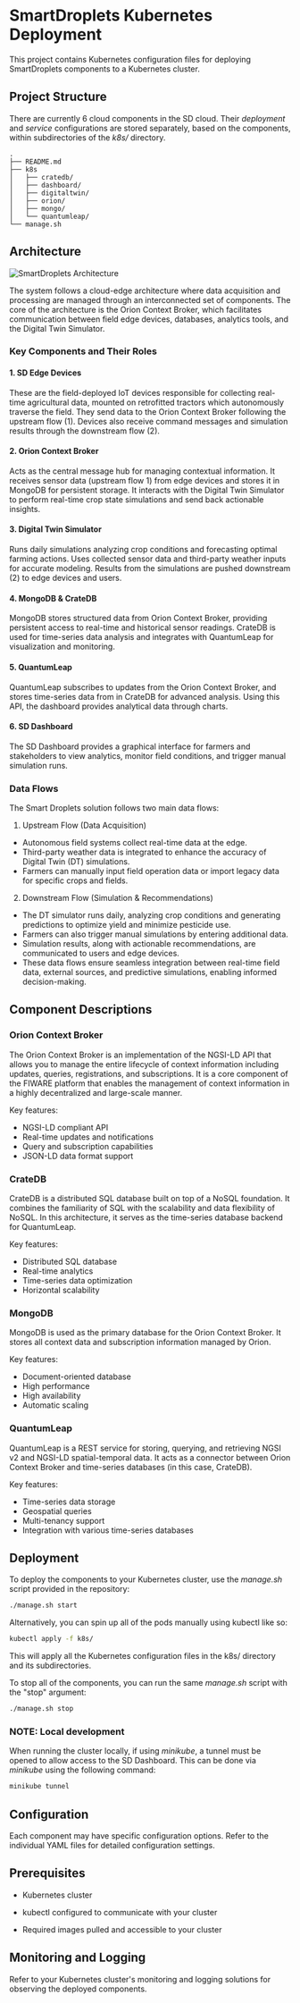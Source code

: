 # SmartDroplets Kubernetes Deployment

This project contains Kubernetes configuration files for deploying SmartDroplets components to a Kubernetes cluster.

## Project Structure

There are currently 6 cloud components in the SD cloud. Their _deployment_ and _service_ configurations are stored separately, based on the components, within subdirectories of the _k8s/_ directory.

```
.
├── README.md
├── k8s
│   ├── cratedb/
│   ├── dashboard/
│   ├── digitaltwin/
│   ├── orion/
│   ├── mongo/
│   └── quantumleap/
└── manage.sh
```

## Architecture

![SmartDroplets Architecture](./docs/images/architecture.png)

The system follows a cloud-edge architecture where data acquisition and processing are managed through an interconnected set of components. The core of the architecture is the Orion Context Broker, which facilitates communication between field edge devices, databases, analytics tools, and the Digital Twin Simulator.

### Key Components and Their Roles

#### 1. SD Edge Devices

These are the field-deployed IoT devices responsible for collecting real-time agricultural data, mounted on retrofitted tractors which autonomously traverse the field. 
They send data to the Orion Context Broker following the upstream flow (1).
Devices also receive command messages and simulation results through the downstream flow (2).

#### 2. Orion Context Broker

Acts as the central message hub for managing contextual information.
It receives sensor data (upstream flow 1) from edge devices and stores it in MongoDB for persistent storage.
It interacts with the Digital Twin Simulator to perform real-time crop state simulations and send back actionable insights.

#### 3. Digital Twin Simulator

Runs daily simulations analyzing crop conditions and forecasting optimal farming actions.
Uses collected sensor data and third-party weather inputs for accurate modeling.
Results from the simulations are pushed downstream (2) to edge devices and users.

#### 4. MongoDB & CrateDB

MongoDB stores structured data from Orion Context Broker, providing persistent access to real-time and historical sensor readings.
CrateDB is used for time-series data analysis and integrates with QuantumLeap for visualization and monitoring.

#### 5. QuantumLeap

QuantumLeap subscribes to updates from the Orion Context Broker, and stores time-series data from in CrateDB for advanced analysis. Using this API, the dashboard provides analytical data through charts.

#### 6. SD Dashboard

The SD Dashboard provides a graphical interface for farmers and stakeholders to view analytics, monitor field conditions, and trigger manual simulation runs.


### Data Flows

The Smart Droplets solution follows two main data flows:

1. Upstream Flow (Data Acquisition)

- Autonomous field systems collect real-time data at the edge.
- Third-party weather data is integrated to enhance the accuracy of Digital Twin (DT) simulations.
- Farmers can manually input field operation data or import legacy data for specific crops and fields.

2. Downstream Flow (Simulation & Recommendations)

- The DT simulator runs daily, analyzing crop conditions and generating predictions to optimize yield and minimize pesticide use.
- Farmers can also trigger manual simulations by entering additional data.
- Simulation results, along with actionable recommendations, are communicated to users and edge devices.
- These data flows ensure seamless integration between real-time field data, external sources, and predictive simulations, enabling informed decision-making.



## Component Descriptions

### Orion Context Broker

The Orion Context Broker is an implementation of the NGSI-LD API that allows you to manage the entire lifecycle of context information including updates, queries, registrations, and subscriptions. It is a core component of the FIWARE platform that enables the management of context information in a highly decentralized and large-scale manner.

Key features:
- NGSI-LD compliant API
- Real-time updates and notifications
- Query and subscription capabilities
- JSON-LD data format support

### CrateDB
CrateDB is a distributed SQL database built on top of a NoSQL foundation. It combines the familiarity of SQL with the scalability and data flexibility of NoSQL. In this architecture, it serves as the time-series database backend for QuantumLeap.

Key features:
- Distributed SQL database
- Real-time analytics
- Time-series data optimization
- Horizontal scalability

### MongoDB
MongoDB is used as the primary database for the Orion Context Broker. It stores all context data and subscription information managed by Orion.

Key features:
- Document-oriented database
- High performance
- High availability
- Automatic scaling

### QuantumLeap
QuantumLeap is a REST service for storing, querying, and retrieving NGSI v2 and NGSI-LD spatial-temporal data. It acts as a connector between Orion Context Broker and time-series databases (in this case, CrateDB).

Key features:
- Time-series data storage
- Geospatial queries
- Multi-tenancy support
- Integration with various time-series databases


## Deployment

To deploy the components to your Kubernetes cluster, use the _manage.sh_ script provided in the repository:

```bash
./manage.sh start
```

Alternatively, you can spin up all of the pods manually using kubectl like so:

```bash
kubectl apply -f k8s/
```

This will apply all the Kubernetes configuration files in the k8s/ directory and its subdirectories.

To stop all of the components, you can run the same _manage.sh_ script with the "stop" argument:

```bash
./manage.sh stop
```

### NOTE: Local development

When running the cluster locally, if using _minikube_, a tunnel must be opened to allow access to the SD Dashboard. This can be done via _minikube_ using the following command:

```bash
minikube tunnel
```

## Configuration

Each component may have specific configuration options. Refer to the individual YAML files for detailed configuration settings.

## Prerequisites

* Kubernetes cluster

* kubectl configured to communicate with your cluster

* Required images pulled and accessible to your cluster

## Monitoring and Logging

Refer to your Kubernetes cluster's monitoring and logging solutions for observing the deployed components.

